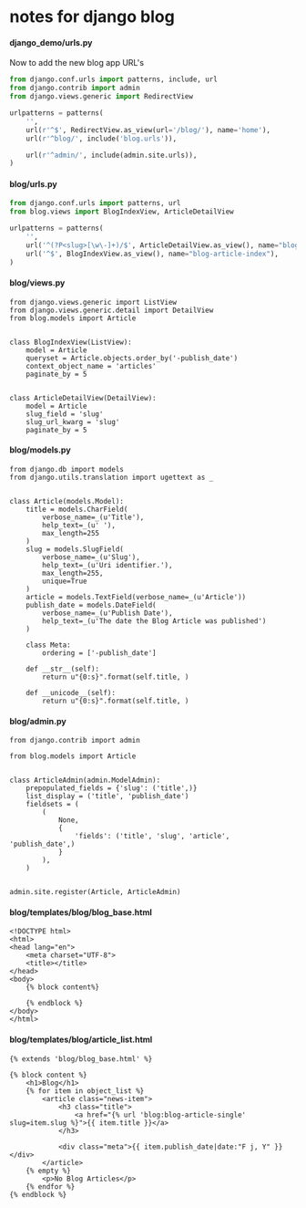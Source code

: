# notes for django blog

#### django_demo/urls.py

Now to add the new blog app URL's

```python
from django.conf.urls import patterns, include, url
from django.contrib import admin
from django.views.generic import RedirectView

urlpatterns = patterns(
    '',
    url(r'^$', RedirectView.as_view(url='/blog/'), name='home'),
    url(r'^blog/', include('blog.urls')),

    url(r'^admin/', include(admin.site.urls)),
)
```

#### blog/urls.py

```python
from django.conf.urls import patterns, url
from blog.views import BlogIndexView, ArticleDetailView

urlpatterns = patterns(
    '',
    url('^(?P<slug>[\w\-]+)/$', ArticleDetailView.as_view(), name="blog-article-single"),
    url('^$', BlogIndexView.as_view(), name="blog-article-index"),
)
```

#### blog/views.py

    from django.views.generic import ListView
    from django.views.generic.detail import DetailView
    from blog.models import Article


    class BlogIndexView(ListView):
        model = Article
        queryset = Article.objects.order_by('-publish_date')
        context_object_name = 'articles'
        paginate_by = 5


    class ArticleDetailView(DetailView):
        model = Article
        slug_field = 'slug'
        slug_url_kwarg = 'slug'
        paginate_by = 5

#### blog/models.py

    from django.db import models
    from django.utils.translation import ugettext as _


    class Article(models.Model):
        title = models.CharField(
            verbose_name=_(u'Title'),
            help_text=_(u' '),
            max_length=255
        )
        slug = models.SlugField(
            verbose_name=_(u'Slug'),
            help_text=_(u'Uri identifier.'),
            max_length=255,
            unique=True
        )
        article = models.TextField(verbose_name=_(u'Article'))
        publish_date = models.DateField(
            verbose_name=_(u'Publish Date'),
            help_text=_(u'The date the Blog Article was published')
        )

        class Meta:
            ordering = ['-publish_date']

        def __str__(self):
            return u"{0:s}".format(self.title, )

        def __unicode__(self):
            return u"{0:s}".format(self.title, )


#### blog/admin.py

    from django.contrib import admin

    from blog.models import Article


    class ArticleAdmin(admin.ModelAdmin):
        prepopulated_fields = {'slug': ('title',)}
        list_display = ('title', 'publish_date')
        fieldsets = (
            (
                None,
                {
                    'fields': ('title', 'slug', 'article', 'publish_date',)
                }
            ),
        )


    admin.site.register(Article, ArticleAdmin)

#### blog/templates/blog/blog_base.html

    <!DOCTYPE html>
    <html>
    <head lang="en">
        <meta charset="UTF-8">
        <title></title>
    </head>
    <body>
        {% block content%}

        {% endblock %}
    </body>
    </html>



#### blog/templates/blog/article_list.html

    {% extends 'blog/blog_base.html' %}

    {% block content %}
        <h1>Blog</h1>
        {% for item in object_list %}
            <article class="news-item">
                <h3 class="title">
                    <a href="{% url 'blog:blog-article-single' slug=item.slug %}">{{ item.title }}</a>
                </h3>

                <div class="meta">{{ item.publish_date|date:"F j, Y" }}</div>
            </article>
        {% empty %}
            <p>No Blog Articles</p>
        {% endfor %}
    {% endblock %}
